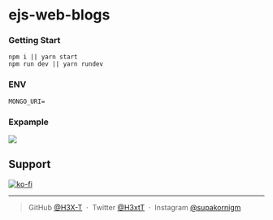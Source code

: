 # ejs-web-blogs

<h3>Getting Start</h3>

```
npm i || yarn start
npm run dev || yarn rundev
```

<h3>ENV</h3>

```
MONGO_URI=
```

<h3>Expample</h3>

![](https://cdn.discordapp.com/attachments/922772649816498217/973830695619293194/unknown.png)

## Support

[![ko-fi](https://ko-fi.com/img/githubbutton_sm.svg)](https://ko-fi.com/L4L6ARTNW)

---

> GitHub [@H3X-T](https://github.com/H3X-T) &nbsp;&middot;&nbsp;
> Twitter [@H3xtT](https://twitter.com/H3xtT) &nbsp;&middot;&nbsp;
> Instagram [@supakornigm](https://instagram.com/supakornigm)
